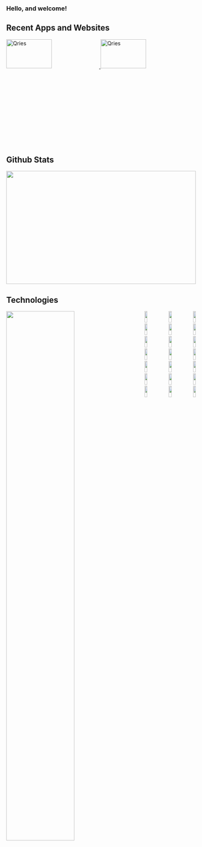 ### Hello, and welcome!
<div height="320px" style="height:320px">
  <h2>Recent Apps and Websites</h2>
    <a  href="http://www.star-ships.info" target="_blank">
      <img alt="Qries" src="https://i.ibb.co/gzHHxTv/6069-E09-E-72-EB-40-CF-902-B-7-DAC1-DFBDABC-1-201-a.jpg" width="49%" >
    </a>
  
  <a href="http://www.pycore.net" target="_blank">
    <img alt="Qries" src="https://i.ibb.co/6DNdPhQ/685-C75-C1-974-A-4-EB6-BFF8-02-B9-E174503-A-1-201-a.jpg" width="49%">
  </a>
</div>

<div class="stats">
 <h2>Github Stats</h2>
 <img width="100%" height="300px" src="https://github-readme-stats.vercel.app/api?username=CDidier80&show_icons=true&theme=react" />
</div>
<div>
  <h2>Technologies</h2>
    <div align="left">
      <img width="60%" align="left" src="https://github-readme-stats.vercel.app/api/top-langs/?username=CDidier80&layout=compact&theme=react" />
    </div>
   <div width="39%" align="right">
    <img width="12%" height=30px" src="https://img.shields.io/badge/-HTML5-E34F26?style=plastic-square&logo=html5&logoColor=white" />
    <img width="12%" height=30px" src="https://img.shields.io/badge/-CSS3-1572B6?style=flat-square&logo=css3" />
    <img width="12%" height=30px" src="https://img.shields.io/badge/-JavaScript-black?style=flat-square&logo=javascript" />
    <img width="12%" height=30px" src="https://img.shields.io/badge/-ReactJS-black?style=flat-square&logo=react" />
    <img width="12%" height=30px" src="https://img.shields.io/badge/-NodeJS-black?style=flat-square&logo=Node.js" />
    <img width="12%" height=30px" src="https://img.shields.io/badge/-ExpressJS-yellow?style=flat-square&logo=express" />
    <img width="12%" height=30px" src="https://img.shields.io/badge/-Python3-black?style=flat-square&logo=Python" />
    <img width="12%" height=30px" src="https://img.shields.io/badge/-PyCharm-green?style=flat-square&logo=pycharm" />
    <img width="12%" height=30px" src="https://img.shields.io/badge/-Django-darkgreen?style=flat-square&logo=django" />
    <img width="12%" height=30px" src="https://img.shields.io/badge/-PyQt5-lightgreen?style=flat-square&logo=pyqt" />
    <img width="12%" height=30px" src="https://img.shields.io/badge/-PostgreSQL-336791?style=flat-square&logo=postgresql" />
    <img width="12%" height=30px" src="https://img.shields.io/badge/-MongoDB-black?style=flat-square&logo=mongodb" />
    <img width="12%" height=30px" src="https://img.shields.io/badge/Amazon%20AWS-232F3E?style=flat-square&logo=amazon-aws" />
    <img width="12%" height=30px" src="https://img.shields.io/badge/-Bootstrap-563D7C?style=flat-square&logo=bootstrap" />
    <img width="12%" height=30px" src="https://img.shields.io/badge/-MaterialUI-blue?style=flat-square&logo=materialui" />
    <img width="12%" height=30px" src="https://img.shields.io/badge/-Insomnia-purple?style=flat-square&logo=insomnia" />
    <img width="12%" height=30px" src="https://img.shields.io/badge/-Git-black?style=flat-square&logo=git" />
    <img width="12%" height=30px" src="https://img.shields.io/badge/-GitHub-181717?style=flat-square&logo=github" />
    <img width="12%" height=30px" src="https://img.shields.io/badge/-VS_Code-007ACC?style=flat-square&logo=visual-studio-code" />
    <img width="12%" height=30px" src="https://img.shields.io/badge/-Slack-4A154B?style=flat-square&logo=slack" />
    <img width="12%" height=30px" src="https://img.shields.io/badge/-Zoom-black?style=flat-square&logo=zoom" />
  </div>
</div>



<!--
**CDidier80/CDidier80** is a ✨ _special_ ✨ repository because its `README.md` (this file) appears on your GitHub profile.

Here are some ideas to get you started:

- 🔭 I’m currently working on ...
- 🌱 I’m currently learning ...
- 👯 I’m looking to collaborate on ...
- 🤔 I’m looking for help with ...
- 💬 Ask me about ...
- 📫 How to reach me: ...
- 😄 Pronouns: ...
- ⚡ Fun fact: ...
-->
